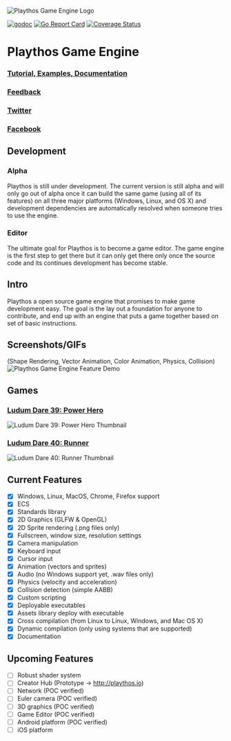![Playthos Game Engine Logo](http://www.autovelop.com/playthos-git.png)

[![godoc](https://godoc.org/github.com/autovelop/playthos?status.svg)](https://godoc.org/github.com/autovelop/playthos)
[![Go Report Card](https://goreportcard.com/badge/github.com/autovelop/playthos)](https://goreportcard.com/report/github.com/autovelop/playthos)
[![Coverage Status](https://coveralls.io/repos/github/autovelop/playthos/badge.svg?branch=master)](https://coveralls.io/github/autovelop/playthos?branch=master)

#  Playthos Game Engine

### [Tutorial, Examples, Documentation](http://www.autovelop.com/playthos/)
### [Feedback](mailto:playthos@autovelop.com)
### [Twitter](https://twitter.com/autovelop)
### [Facebook](https://www.facebook.com/autovelop/)

## Development
### Alpha
Playthos is still under development. The current version is still alpha and will only go out of alpha once it can build the same game (using all of its features) on all three major platforms (Windows, Linux, and OS X) and development dependencies are automatically resolved when someone tries to use the engine.

### Editor
The ultimate goal for Playthos is to become a game editor. The game engine is the first step to get there but it can only get there only once the source code and its continues development has become stable.

## Intro
Playthos a open source game engine that promises to make game development easy. The goal is the lay out a foundation for anyone to contribute, and end up with an engine that puts a game together based on set of basic instructions.

## Screenshots/GIFs
(Shape Rendering, Vector Animation, Color Animation, Physics, Collision)
![Playthos Game Engine Feature Demo](http://www.autovelop.com/playthos-feature-demo.gif)

## Games
### [Ludum Dare 39: Power Hero](https://fanus.itch.io/power-hero)

![Ludum Dare 39: Power Hero Thumbnail](http://www.autovelop.com/playthos-power.png?)

### [Ludum Dare 40: Runner](http://playthos.io/fanus/ldjam40-runner/)

![Ludum Dare 40: Runner Thumbnail](http://www.autovelop.com/playthos-runner.png?)

## Current Features
- [x] Windows, Linux, MacOS, Chrome, Firefox support
- [x] ECS
- [x] Standards library
- [x] 2D Graphics (GLFW & OpenGL)
- [x] 2D Sprite rendering (.png files only)
- [x] Fullscreen, window size, resolution settings
- [x] Camera manipulation
- [x] Keyboard input
- [x] Cursor input
- [x] Animation (vectors and sprites)
- [x] Audio (no Windows support yet, .wav files only)
- [x] Physics (velocity and acceleration)
- [x] Collision detection (simple AABB)
- [x] Custom scripting
- [x] Deployable executables
- [x] Assets library deploy with executable
- [x] Cross compilation (from Linux to Linux, Windows, and Mac OS X)
- [x] Dynamic compilation (only using systems that are supported)
- [x] Documentation

## Upcoming Features
- [ ] Robust shader system
- [ ] Creator Hub (Prototype -> http://playthos.io)
- [ ] Network (POC verified)
- [ ] Euler camera (POC verified)
- [ ] 3D graphics (POC verified)
- [ ] Game Editor (POC verified)
- [ ] Android platform (POC verified)
- [ ] iOS platform
